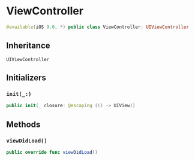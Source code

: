 # ViewController

``` swift
@available(iOS 9.0, *) public class ViewController: UIViewController
```

## Inheritance

`UIViewController`

## Initializers

### `init(_:)`

``` swift
public init(_ closure: @escaping (() -> UIView))
```

## Methods

### `viewDidLoad()`

``` swift
public override func viewDidLoad()
```
